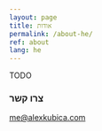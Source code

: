 ```yaml
---
layout: page
title: אודות
permalink: /about-he/
ref: about
lang: he
---
```


TODO

### צרו קשר

[me@alexkubica.com](mailto:me@alexkubica.com)